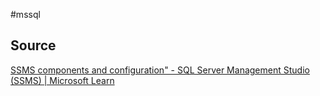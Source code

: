 #mssql 

## Source
[SSMS components and configuration" - SQL Server Management Studio (SSMS) | Microsoft Learn](https://learn.microsoft.com/en-us/sql/ssms/tutorials/ssms-configuration?view=sql-server-ver16)

